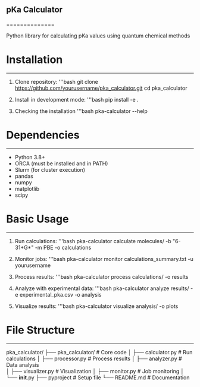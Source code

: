 ## pKa Calculator
==============

Python library for calculating pKa values using quantum chemical methods

# Installation
------------
1. Clone repository:
'''bash
git clone https://github.com/yourusername/pka_calculator.git
cd pka_calculator

3. Install in development mode:
'''bash
pip install -e .

5. Checking the installation
'''bash
pka-calculator --help

# Dependencies
------------
- Python 3.8+
- ORCA (must be installed and in PATH)
- Slurm (for cluster execution)
- pandas
- numpy
- matplotlib
- scipy

# Basic Usage
-----------
1. Run calculations:
'''bash
pka-calculator calculate molecules/ -b "6-31+G*" -m PBE -o calculations

3. Monitor jobs:
'''bash
pka-calculator monitor calculations_summary.txt -u yourusername

4. Process results:
'''bash
pka-calculator process calculations/ -o results

5. Analyze with experimental data:
'''bash
pka-calculator analyze results/ -e experimental_pka.csv -o analysis

6. Visualize results:
'''bash
pka-calculator visualize analysis/ -o plots

# File Structure
--------------
pka_calculator/
├── pka_calculator/       # Core code
│   ├── calculator.py     # Run calculations
│   ├── processor.py      # Process results
│   ├── analyzer.py       # Data analysis  
│   ├── visualizer.py     # Visualization
│   ├── monitor.py        # Job monitoring
│   └── __init__.py
├── pyproject             # Setup file
└── README.md             # Documentation
